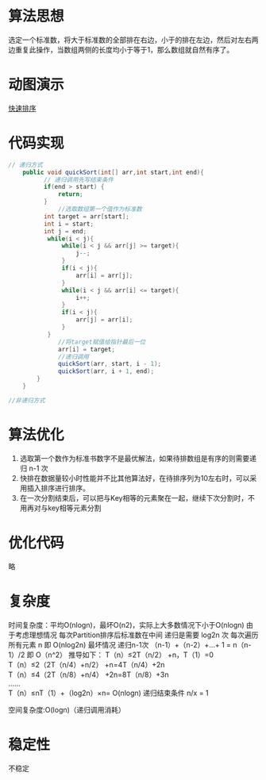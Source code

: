 #  算法思想

选定一个标准数，将大于标准数的全部排在右边，小于的排在左边，然后对左右两边重复此操作，当数组两侧的长度均小于等于1，那么数组就自然有序了。


#  动图演示
[快速排序](../img/快速排序.gif)

#  代码实现

```java
// 递归方式
    public void quickSort(int[] arr,int start,int end){
          // 递归调用先写结束条件
          if(end > start) {
              return;
          }
              //选取数组第一个值作为标准数
          int target = arr[start];
          int i = start;
          int j = end;
           while(i < j){
               while(i < j && arr[j] >= target){
                   j--;
               }
               if(i < j){
                   arr[i] = arr[j];
               }
               while(i < j && arr[i] <= target){
                   i++;
               }
               if(i < j){
                   arr[j] = arr[i];
               }
           }
              //将target赋值给指针最后一位    
              arr[i] = target;
              //递归调用 
              quickSort(arr, start, i - 1);
              quickSort(arr, i + 1, end);
        }
    }

```
```java
//非递归方式
```

#  算法优化

1. 选取第一个数作为标准书数字不是最优解法，如果待排数组是有序的则需要递归 n-1 次
2. 快排在数据量较小时性能并不比其他算法好，在待排序列为10左右时，可以采用插入排序进行排序。
3. 在一次分割结束后，可以把与Key相等的元素聚在一起，继续下次分割时，不用再对与key相等元素分割

#  优化代码

略

#  复杂度
时间复杂度：平均O(nlogn)，最坏O(n2)，实际上大多数情况下小于O(nlogn)
由于考虑理想情况 每次Partition排序后标准数在中间 递归是需要 log2n 次  每次遍历所有元素 n   即 O(nlog2n)
最坏情况 递归n-1次 （n-1）+（n-2）+...+ 1 =  n（n-1）/2   即 O（n^2）
推导如下： 
T（n）≤2T（n/2） +n，T（1）=0  
T（n）≤2（2T（n/4）+n/2） +n=4T（n/4）+2n  
T（n）≤4（2T（n/8）+n/4） +2n=8T（n/8）+3n  
……  
T（n）≤nT（1）+（log2n）×n= O(nlogn) 
递归结束条件   n/x = 1



空间复杂度:O(logn)（递归调用消耗）

#  稳定性
不稳定